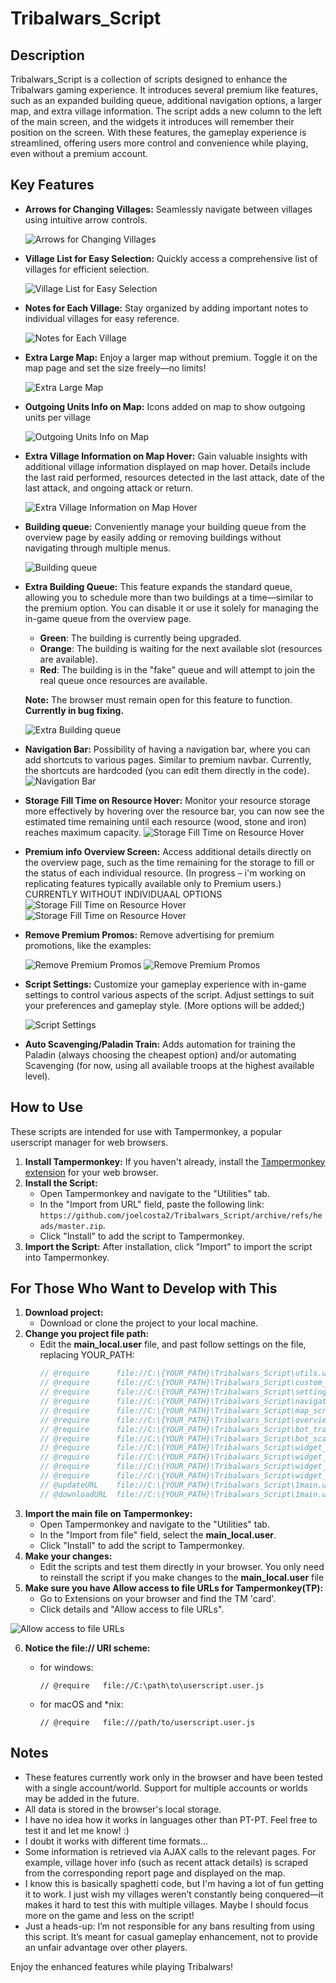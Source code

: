# Tribalwars_Script

## Description

Tribalwars_Script is a collection of scripts designed to enhance the Tribalwars gaming experience. It introduces several premium like features, such as an expanded building queue, additional navigation options, a larger map, and extra village information. The script adds a new column to the left of the main screen, and the widgets it introduces will remember their position on the screen. With these features, the gameplay experience is streamlined, offering users more control and convenience while playing, even without a premium account.

## Key Features

- **Arrows for Changing Villages:** Seamlessly navigate between villages using intuitive arrow controls.
  
  ![Arrows for Changing Villages](img/navigationArrows.png)

- **Village List for Easy Selection:** Quickly access a comprehensive list of villages for efficient selection.
  
  ![Village List for Easy Selection](img/villageList.png)

- **Notes for Each Village:** Stay organized by adding important notes to individual villages for easy reference.
  
  ![Notes for Each Village](img/notepad.png)

- **Extra Large Map:** Enjoy a larger map without premium. Toggle it on the map page and set the size freely—no limits!
  
  ![Extra Large Map](img/largeMap.png)

- **Outgoing Units Info on Map:** Icons added on map to show outgoing units per village
  
  ![Outgoing Units Info on Map](img/largeMap2.png)

- **Extra Village Information on Map Hover:** Gain valuable insights with additional village information displayed on map hover. Details include the last raid performed, resources detected in the last attack, date of the last attack, and ongoing attack or return.
  
  ![Extra Village Information on Map Hover](img/mapVillageHoverExtraInfo.png)

- **Building queue:** Conveniently manage your building queue from the overview page by easily adding or removing buildings without navigating through multiple menus.
  
  ![Building queue](img/extraBuildQueue0.png)

- **Extra Building Queue:** This feature expands the standard queue, allowing you to schedule more than two buildings at a time—similar to the premium option. You can disable it or use it solely for managing the in-game queue from the overview page.
  - **Green**: The building is currently being upgraded.  
  - **Orange**: The building is waiting for the next available slot (resources are available).  
  - **Red**: The building is in the "fake" queue and will attempt to join the real queue once resources are available.  

  **Note:** The browser must remain open for this feature to function. **Currently in bug fixing.**

  
  ![Extra Building queue](img/extraBuildQueue2.png)

- **Navigation Bar:** Possibility of having a navigation bar, where you can add shortcuts to various pages. Similar to premium navbar. Currently, the shortcuts are hardcoded (you can edit them directly in the code).
  ![Navigation Bar](img/navigationBar.png)

- **Storage Fill Time on Resource Hover:** Monitor your resource storage more effectively by hovering over the resource bar, you can now see the estimated time remaining until each resource (wood, stone and iron) reaches maximum capacity. 
  ![Storage Fill Time on Resource Hover](img/ressourceFullHover.png)

- **Premium info Overview Screen:** Access additional details directly on the overview page, such as the time remaining for the storage to fill or the status of each individual resource. (In progress – i'm working on replicating features typically available only to Premium users.) CURRENTLY WITHOUT INDIVIDUAAL OPTIONS
  ![Storage Fill Time on Resource Hover](img/overviewExtraInfo.png)
  ![Storage Fill Time on Resource Hover](img/overviewExtraInfo2.png)

- **Remove Premium Promos:** Remove advertising for premium promotions, like the examples:
  
  ![Remove Premium Promos](img/premium_promo.png)
  ![Remove Premium Promos](img/premium_promo2.png)

- **Script Settings:** Customize your gameplay experience with in-game settings to control various aspects of the script. Adjust settings to suit your preferences and gameplay style. (More options will be added;)
  
  ![Script Settings](img/scriptSettings.png)

- **Auto Scavenging/Paladin Train:** Adds automation for training the Paladin (always choosing the cheapest option) and/or automating Scavenging (for now, using all available troops at the highest available level).

## How to Use

These scripts are intended for use with Tampermonkey, a popular userscript manager for web browsers.

1. **Install Tampermonkey:** If you haven't already, install the [Tampermonkey extension](https://www.tampermonkey.net/) for your web browser.
2. **Install the Script:**
   - Open Tampermonkey and navigate to the "Utilities" tab.
   - In the "Import from URL" field, paste the following link: `https://github.com/joelcosta2/Tribalwars_Script/archive/refs/heads/master.zip`.
   - Click "Install" to add the script to Tampermonkey.
3. **Import the Script:** After installation, click "Import" to import the script into Tampermonkey.

## For Those Who Want to Develop with This
1. **Download project:**
   - Download or clone the project to your local machine.
2. **Change you project file path:**
   - Edit the **main_local.user** file, and past follow settings on the file, replacing YOUR_PATH:
        ```javascript
      // @require      file://C:\{YOUR_PATH}\Tribalwars_Script\utils.user.js
      // @require      file://C:\{YOUR_PATH}\Tribalwars_Script\custom_css.user.js
      // @require      file://C:\{YOUR_PATH}\Tribalwars_Script\settings_script.user.js
      // @require      file://C:\{YOUR_PATH}\Tribalwars_Script\navigationArrows_script.user.js
      // @require      file://C:\{YOUR_PATH}\Tribalwars_Script\map_script.user.js
      // @require      file://C:\{YOUR_PATH}\Tribalwars_Script\overviewPremiumInfo.user.js
      // @require      file://C:\{YOUR_PATH}\Tribalwars_Script\bot_trainerPaladin.user.js
      // @require      file://C:\{YOUR_PATH}\Tribalwars_Script\bot_scavenging.user.js
      // @require      file://C:\{YOUR_PATH}\Tribalwars_Script\widget_villageList.user.js
      // @require      file://C:\{YOUR_PATH}\Tribalwars_Script\widget_notepad.user.js
      // @require      file://C:\{YOUR_PATH}\Tribalwars_Script\widget_extraBuildQueue.user.js
      // @require      file://C:\{YOUR_PATH}\Tribalwars_Script\widget_recruitTroops.user.js
      // @updateURL    file://C:\{YOUR_PATH}\Tribalwars_Script\1main.user.js
      // @downloadURL  file://C:\{YOUR_PATH}\Tribalwars_Script\1main.user.js

   
3. **Import the main file on Tampermonkey:**
   - Open Tampermonkey and navigate to the "Utilities" tab.
   - In the "Import from file" field, select the **main_local.user**.
   - Click "Install" to add the script to Tampermonkey.
4. **Make your changes:**
   - Edit the scripts and test them directly in your browser. You only need to reinstall the script if you make changes to the **main_local.user** file
5. **Make sure you have Allow access to file URLs for Tampermonkey(TP):**
   - Go to Extensions on your browser and find the TM 'card'.
   - Click details and "Allow access to file URLs".
   
  ![Allow access to file URLs](img/dkHgL.png)

6. **Notice the file:// URI scheme:**
      - for windows:

            // @require   file://C:\path\to\userscript.user.js

      - for macOS and *nix:

            // @require   file:///path/to/userscript.user.js

## Notes

- These features currently work only in the browser and have been tested with a single account/world. Support for multiple accounts or worlds may be added in the future.
- All data is stored in the browser's local storage.
- I have no idea how it works in languages other than PT-PT. Feel free to test it and let me know! :)
- I doubt it works with different time formats...
- Some information is retrieved via AJAX calls to the relevant pages. For example, village hover info (such as recent attack details) is scraped from the corresponding report page and displayed on the map.
- I know this is basically spaghetti code, but I'm having a lot of fun getting it to work. I just wish my villages weren’t constantly being conquered—it makes it hard to test this with multiple villages. Maybe I should focus more on the game and less on the script!
- Just a heads-up: I’m not responsible for any bans resulting from using this script. It’s meant for casual gameplay enhancement, not to provide an unfair advantage over other players.

Enjoy the enhanced features while playing Tribalwars!
